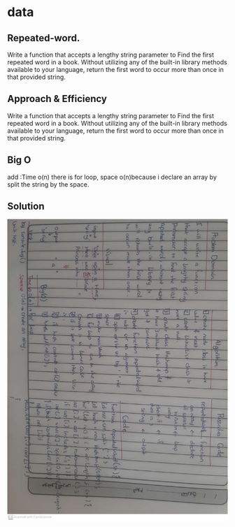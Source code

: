 # data
## Repeated-word.
Write a function that accepts a lengthy string parameter to Find the first repeated word in a book.
Without utilizing any of the built-in library methods available to your language, return the first word to occur more than once in that provided string.
## Approach & Efficiency
Write a function that accepts a lengthy string parameter to Find the first repeated word in a book.
Without utilizing any of the built-in library methods available to your language, return the first word to occur more than once in that provided string.
## Big O
add :Time o(n) there is for loop, space o(n)because i declare an array by split the string by the space.
## Solution
![Solution](/assets/cc31.jpeg)
